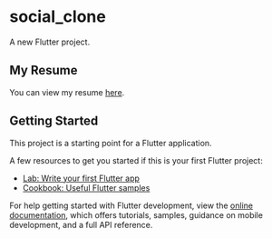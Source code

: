 # social_clone

A new Flutter project.

## My Resume

You can view my resume [here](https://github.com/rahul011097/insta_clone_flutter_app/blob/main/Rahul_kumar_gupta_flutter_developer.pdf).


## Getting Started

This project is a starting point for a Flutter application.

A few resources to get you started if this is your first Flutter project:

- [Lab: Write your first Flutter app](https://docs.flutter.dev/get-started/codelab)
- [Cookbook: Useful Flutter samples](https://docs.flutter.dev/cookbook)

For help getting started with Flutter development, view the
[online documentation](https://docs.flutter.dev/), which offers tutorials,
samples, guidance on mobile development, and a full API reference.
